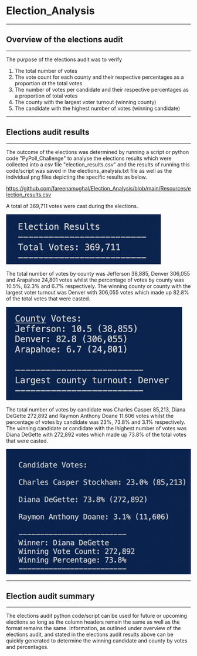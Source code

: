 # Election_Analysis
---
## Overview of the elections audit
---


The purpose of the elections audit was to verify
  1. The total number of votes
  2. The vote count for each county and their respective percentages as a proportion ot the total votes
  3. The number of votes per candidate and their respective percentages as a proportion of total votes 
  4. The county with the largest voter turnout (winning county)
  5. The candidate with the highest number of votes (winning candidate)


---
## Elections audit results
---

The outcome of the elections was determined by running a script or python code "PyPoll_Challenge" to analyse the elections results which were collected into a csv file "election_results.csv" and the results of running this code/script was saved in the elections_analysis.txt file as well as the individual png files depicting the specific results as below.

https://github.com/fareenamughal/Election_Analysis/blob/main/Resources/election_results.csv


A total of 369,711 votes were cast during the elections. 

![Election_Results](Analysis/Election_Results.png)


The total number of votes by county was Jefferson 38,885, Denver 306,055 and Arapahoe 24,801 votes whilst the percentage of votes by county was 10.5%, 82.3% and 6.7% respectively. The winning county or county with the largest voter turnout was Denver with 306,055 votes which made up 82.8% of the total votes that were casted.

![Vote_count_and_percentage_by_county](Analysis/Vote_count_and_percentage_by_county.png)


The total number of votes by candidate was Charles Casper 85,213, Diana DeGette 272,892 and Raymon Anthony Doane 11.606 votes whilst the percentage of votes by candidate was 23%, 73.8% and 3.1% respectively. The winning candidate or candidate with the lhighest number of votes was Diana DeGette with 272,892 votes which made up 73.8% of the total votes that were casted.


![Vote_count_and_percentage_by_candidate](Analysis/Vote_count_and_percentage_by_candidate.png)


---
## Election audit summary
---

The elections audit python code/script can be used for future or upcoming elections so long as the column headers remain the same as well as the format remains the same. Information, as outlined under overview of the elections audit, and stated in the elections audit results above can be quickly generated to determine the winning candidate and county by votes and percentages. 
